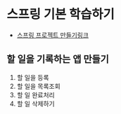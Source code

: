 # 스프링 기본 학습하기

- [스프링 프로젝트 만들기링크](https://start.spring.io)

## 할 일을 기록하는 앱 만들기
1. 할 일을 등록
2. 할 일을 목록조회
3. 할 일 완료처리
4. 할 일 삭제하기
